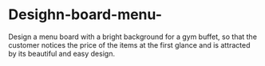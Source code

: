# Desighn-board-menu-
Design a menu board with a bright background for a gym buffet, so that the customer notices the price of the items at the first glance and is attracted by its beautiful and easy design.
